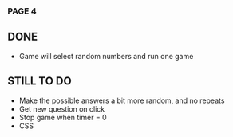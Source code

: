### PAGE 4

## DONE

- Game will select random numbers and run one game

## STILL TO DO

- Make the possible answers a bit more random, and no repeats
- Get new question on click
- Stop game when timer = 0
- CSS

